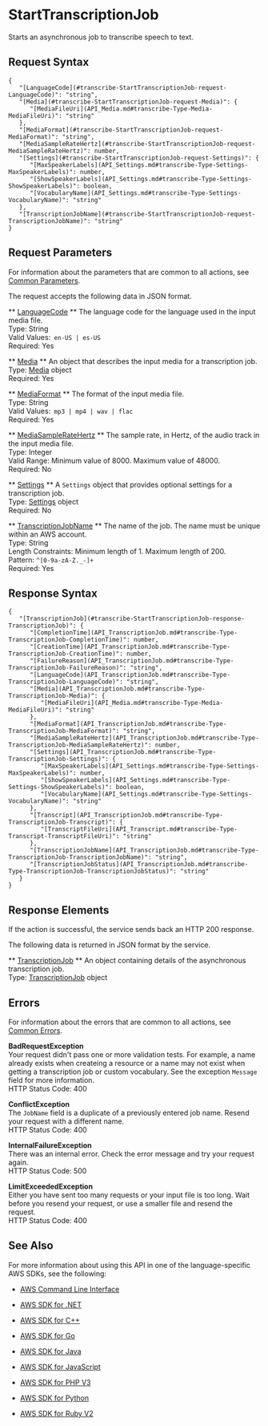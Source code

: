 # StartTranscriptionJob<a name="API_StartTranscriptionJob"></a>

Starts an asynchronous job to transcribe speech to text\.

## Request Syntax<a name="API_StartTranscriptionJob_RequestSyntax"></a>

```
{
   "[LanguageCode](#transcribe-StartTranscriptionJob-request-LanguageCode)": "string",
   "[Media](#transcribe-StartTranscriptionJob-request-Media)": { 
      "[MediaFileUri](API_Media.md#transcribe-Type-Media-MediaFileUri)": "string"
   },
   "[MediaFormat](#transcribe-StartTranscriptionJob-request-MediaFormat)": "string",
   "[MediaSampleRateHertz](#transcribe-StartTranscriptionJob-request-MediaSampleRateHertz)": number,
   "[Settings](#transcribe-StartTranscriptionJob-request-Settings)": { 
      "[MaxSpeakerLabels](API_Settings.md#transcribe-Type-Settings-MaxSpeakerLabels)": number,
      "[ShowSpeakerLabels](API_Settings.md#transcribe-Type-Settings-ShowSpeakerLabels)": boolean,
      "[VocabularyName](API_Settings.md#transcribe-Type-Settings-VocabularyName)": "string"
   },
   "[TranscriptionJobName](#transcribe-StartTranscriptionJob-request-TranscriptionJobName)": "string"
}
```

## Request Parameters<a name="API_StartTranscriptionJob_RequestParameters"></a>

For information about the parameters that are common to all actions, see [Common Parameters](CommonParameters.md)\.

The request accepts the following data in JSON format\.

 ** [LanguageCode](#API_StartTranscriptionJob_RequestSyntax) **   <a name="transcribe-StartTranscriptionJob-request-LanguageCode"></a>
The language code for the language used in the input media file\.  
Type: String  
Valid Values:` en-US | es-US`   
Required: Yes

 ** [Media](#API_StartTranscriptionJob_RequestSyntax) **   <a name="transcribe-StartTranscriptionJob-request-Media"></a>
An object that describes the input media for a transcription job\.  
Type: [Media](API_Media.md) object  
Required: Yes

 ** [MediaFormat](#API_StartTranscriptionJob_RequestSyntax) **   <a name="transcribe-StartTranscriptionJob-request-MediaFormat"></a>
The format of the input media file\.  
Type: String  
Valid Values:` mp3 | mp4 | wav | flac`   
Required: Yes

 ** [MediaSampleRateHertz](#API_StartTranscriptionJob_RequestSyntax) **   <a name="transcribe-StartTranscriptionJob-request-MediaSampleRateHertz"></a>
The sample rate, in Hertz, of the audio track in the input media file\.   
Type: Integer  
Valid Range: Minimum value of 8000\. Maximum value of 48000\.  
Required: No

 ** [Settings](#API_StartTranscriptionJob_RequestSyntax) **   <a name="transcribe-StartTranscriptionJob-request-Settings"></a>
A `Settings` object that provides optional settings for a transcription job\.  
Type: [Settings](API_Settings.md) object  
Required: No

 ** [TranscriptionJobName](#API_StartTranscriptionJob_RequestSyntax) **   <a name="transcribe-StartTranscriptionJob-request-TranscriptionJobName"></a>
The name of the job\. The name must be unique within an AWS account\.  
Type: String  
Length Constraints: Minimum length of 1\. Maximum length of 200\.  
Pattern: `^[0-9a-zA-Z._-]+`   
Required: Yes

## Response Syntax<a name="API_StartTranscriptionJob_ResponseSyntax"></a>

```
{
   "[TranscriptionJob](#transcribe-StartTranscriptionJob-response-TranscriptionJob)": { 
      "[CompletionTime](API_TranscriptionJob.md#transcribe-Type-TranscriptionJob-CompletionTime)": number,
      "[CreationTime](API_TranscriptionJob.md#transcribe-Type-TranscriptionJob-CreationTime)": number,
      "[FailureReason](API_TranscriptionJob.md#transcribe-Type-TranscriptionJob-FailureReason)": "string",
      "[LanguageCode](API_TranscriptionJob.md#transcribe-Type-TranscriptionJob-LanguageCode)": "string",
      "[Media](API_TranscriptionJob.md#transcribe-Type-TranscriptionJob-Media)": { 
         "[MediaFileUri](API_Media.md#transcribe-Type-Media-MediaFileUri)": "string"
      },
      "[MediaFormat](API_TranscriptionJob.md#transcribe-Type-TranscriptionJob-MediaFormat)": "string",
      "[MediaSampleRateHertz](API_TranscriptionJob.md#transcribe-Type-TranscriptionJob-MediaSampleRateHertz)": number,
      "[Settings](API_TranscriptionJob.md#transcribe-Type-TranscriptionJob-Settings)": { 
         "[MaxSpeakerLabels](API_Settings.md#transcribe-Type-Settings-MaxSpeakerLabels)": number,
         "[ShowSpeakerLabels](API_Settings.md#transcribe-Type-Settings-ShowSpeakerLabels)": boolean,
         "[VocabularyName](API_Settings.md#transcribe-Type-Settings-VocabularyName)": "string"
      },
      "[Transcript](API_TranscriptionJob.md#transcribe-Type-TranscriptionJob-Transcript)": { 
         "[TranscriptFileUri](API_Transcript.md#transcribe-Type-Transcript-TranscriptFileUri)": "string"
      },
      "[TranscriptionJobName](API_TranscriptionJob.md#transcribe-Type-TranscriptionJob-TranscriptionJobName)": "string",
      "[TranscriptionJobStatus](API_TranscriptionJob.md#transcribe-Type-TranscriptionJob-TranscriptionJobStatus)": "string"
   }
}
```

## Response Elements<a name="API_StartTranscriptionJob_ResponseElements"></a>

If the action is successful, the service sends back an HTTP 200 response\.

The following data is returned in JSON format by the service\.

 ** [TranscriptionJob](#API_StartTranscriptionJob_ResponseSyntax) **   <a name="transcribe-StartTranscriptionJob-response-TranscriptionJob"></a>
An object containing details of the asynchronous transcription job\.  
Type: [TranscriptionJob](API_TranscriptionJob.md) object

## Errors<a name="API_StartTranscriptionJob_Errors"></a>

For information about the errors that are common to all actions, see [Common Errors](CommonErrors.md)\.

 **BadRequestException**   
Your request didn't pass one or more validation tests\. For example, a name already exists when createing a resource or a name may not exist when getting a transcription job or custom vocabulary\. See the exception `Message` field for more information\.  
HTTP Status Code: 400

 **ConflictException**   
The `JobName` field is a duplicate of a previously entered job name\. Resend your request with a different name\.  
HTTP Status Code: 400

 **InternalFailureException**   
There was an internal error\. Check the error message and try your request again\.  
HTTP Status Code: 500

 **LimitExceededException**   
Either you have sent too many requests or your input file is too long\. Wait before you resend your request, or use a smaller file and resend the request\.  
HTTP Status Code: 400

## See Also<a name="API_StartTranscriptionJob_SeeAlso"></a>

For more information about using this API in one of the language\-specific AWS SDKs, see the following:

+  [AWS Command Line Interface](http://docs.aws.amazon.com/goto/aws-cli/transcribe-2017-10-26/StartTranscriptionJob) 

+  [AWS SDK for \.NET](http://docs.aws.amazon.com/goto/DotNetSDKV3/transcribe-2017-10-26/StartTranscriptionJob) 

+  [AWS SDK for C\+\+](http://docs.aws.amazon.com/goto/SdkForCpp/transcribe-2017-10-26/StartTranscriptionJob) 

+  [AWS SDK for Go](http://docs.aws.amazon.com/goto/SdkForGoV1/transcribe-2017-10-26/StartTranscriptionJob) 

+  [AWS SDK for Java](http://docs.aws.amazon.com/goto/SdkForJava/transcribe-2017-10-26/StartTranscriptionJob) 

+  [AWS SDK for JavaScript](http://docs.aws.amazon.com/goto/AWSJavaScriptSDK/transcribe-2017-10-26/StartTranscriptionJob) 

+  [AWS SDK for PHP V3](http://docs.aws.amazon.com/goto/SdkForPHPV3/transcribe-2017-10-26/StartTranscriptionJob) 

+  [AWS SDK for Python](http://docs.aws.amazon.com/goto/boto3/transcribe-2017-10-26/StartTranscriptionJob) 

+  [AWS SDK for Ruby V2](http://docs.aws.amazon.com/goto/SdkForRubyV2/transcribe-2017-10-26/StartTranscriptionJob) 